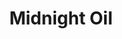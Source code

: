 ---
title: "Midnight Oil"
summary: "Midnight Oil are an Australian rock band composed of Peter Garrett , Rob Hirst , Jim Moginie and Martin Rotsey . The group was formed in Sydney in 1972 by Hirst, Moginie and original bassist Andrew James as Farm: they enlisted Garrett the following year, changed their name in 1976, and hired Rotsey a year later. Peter Gifford served as bass player from 1980 to 1987, with Bones Hillman then assuming the role until his death in 2020. Midnight Oil have sold over 20 million albums worldwide as of 2022.
Midnight Oil issued their self-titled debut album in 1978 and gained a cult following in their homeland despite a lack of mainstream media acceptance. The band achieved greater popularity throughout Australasia with the release of 10, 9, 8, 7, 6, 5, 4, 3, 2, 1 – which spawned the singles \"Power and the Passion\" and \"US Forces\" – and also began to attract an audience in the United States. They achieved their first Australian number one album in 1984 with Red Sails in the Sunset, and topped their native country's singles chart for six weeks with the EP Species Deceases .
The group garnered worldwide attention with 1987 album Diesel and Dust. Its singles \"The Dead Heart\" and \"Beds Are Burning\" illuminated the plight of indigenous Australians, with the latter charting at number one in multiple countries. Midnight Oil had continued global success with Blue Sky Mining and Earth and Sun and Moon – each buoyed by an international hit single in \"Blue Sky Mine\" and \"Truganini\", respectively – and remained a formidable album chart presence in Australia until their 2002 disbandment. The group held concerts sporadically during the remainder of the 2000s and announced a full-scale reformation in 2016. The band released their 15th and final studio album, Resist, on 18 February 2022, and announced an accompanying tour.The band's music often broaches political subjects, and they have lent their support to multiple causes. They have won eleven ARIA Awards and were inducted into the ARIA Hall of Fame in 2006. Midnight Oil's legacy has grown since the late 1970s, with the outfit being cited as an influence, and their songs covered, by numerous popular artists. Aside from their studio output, the group are celebrated for their energetic live performances, which showcase the frenetic dancing of Garrett. Guardian writer Andrew Street described Midnight Oil as \"one of Australia's most beloved bands\"."
image: "midnight-oil.jpg"
apple_music_artist_url: "https://music.apple.com/gb/artist/midnight-oil/18747421"
wikipedia_url: "https://en.wikipedia.org/wiki/Midnight_Oil"
---